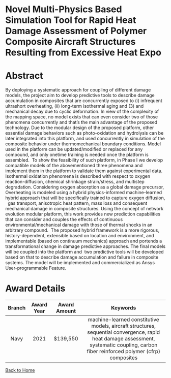 
Novel Multi-Physics Based Simulation Tool for Rapid Heat Damage Assessment of Polymer Composite Aircraft Structures Resulting from Excessive Heat Expo
======================================================================================================================================================

# Abstract


By deploying a systematic approach for coupling of different damage models, the project aim to develop predictive tools to describe damage accumulation in composites that are concurrently exposed to (i) infrequent ultrashort overheating, (ii) long-term isothermal aging and (3) and mechanical decay due to cyclic deformation. In view of the complexity of the mapping space, no model exists that can even consider two of those phenomena concurrently and that’s the main advantage of the proposed technology. Due to the modular design of the proposed platform, other essential damage behaviors such as photo-oxidation and hydrolysis can be later integrated into this platform, and used concurrently in simulation of the composite behavior under thermomechanical boundary conditions. Model used in the platform can be updated/modified or replaced for any compound, and only onetime training is needed once the platform is assembled.  To show the feasibility of such platform, in Phase I we develop compatible models of the abovementioned three phenomena and implement them in the platform to validate them against experimental data. Isothermal oxidation phenomena is described with respect to oxygen reaction-diffusion, chemical shrinkage strain/stress, and multistep degradation. Considering oxygen absorption as a global damage precursor, Overheating is modeled using a hybrid physics-informed machine-learned hybrid approach that will be specifically trained to capture oxygen diffusion,   gas transport, anisotropic heat pattern, mass loss and consequent mechanical damage in composite structures. Using the concept of network evolution modular platform, this work provides new prediction capabilities that can consider and couples the effects of continuous environmental/mechanical damage with those of thermal shocks in an arbitrary compound.  The proposed hybrid framework is a more rigorous, history-dependent, extensible based on location and environment, and implementable (based on continuum mechanics) approach and portends a transformational change in damage predictive approaches. The final models will be coupled into the platform and  two predictive tools will be developed based on that to describe damage accumulation and failure in composite systems. The model will be implemented and commercialized as Ansys User-programmable Feature.  

# Award Details

|Branch|Award Year|Award Amount|Keywords|
| :---: | :---: | :---: | :---: |
|Navy|2021|$139,550|machine-learned constitutive models, aircraft structures, sequential convergence, rapid heat damage assessment, systematic coupling, carbon fiber reinforced polymer (cfrp) composites|
  
  


[Back to Home](https://github.com/chrischow/dod_sbir_awards#2183)